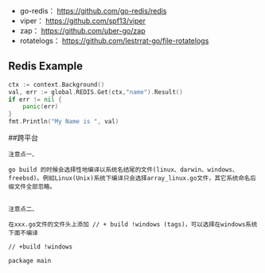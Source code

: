 

- go-redis： https://github.com/go-redis/redis
- viper： https://github.com/spf13/viper
- zap： https://github.com/uber-go/zap
- rotatelogs： https://github.com/lestrrat-go/file-rotatelogs


## Redis Example

```go
ctx := context.Background()
val, err := global.REDIS.Get(ctx,"name").Result()
if err != nil {
    panic(err)
}
fmt.Println("My Name is ", val)
```



##跨平台

```
注意点一、

go build 的时候会选择性地编译以系统名结尾的文件(linux、darwin、windows、freebsd)。例如Linux(Unix)系统下编译只会选择array_linux.go文件，其它系统命名后缀文件全部忽略。


注意点二、

在xxx.go文件的文件头上添加 // + build !windows (tags)，可以选择在windows系统下面不编译 

// +build !windows

package main
```
